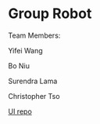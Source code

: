 # Group Robot
Team Members:

Yifei Wang

Bo Niu

Surendra Lama

Christopher Tso

[UI repo](https://github.ccs.neu.edu/NEU-CS5610-SU20/GroupProject_Robot_UI)